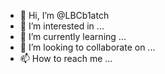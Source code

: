 - 👋 Hi, I’m @LBCb1atch
- 👀 I’m interested in ...
- 🌱 I’m currently learning ...
- 💞️ I’m looking to collaborate on ...
- 📫 How to reach me ...

<!---
LBCb1atch/LBCb1atch is a ✨ special ✨ repository because its `README.md` (this file) appears on your GitHub profile.
You can click the Preview link to take a look at your changes.
--->

